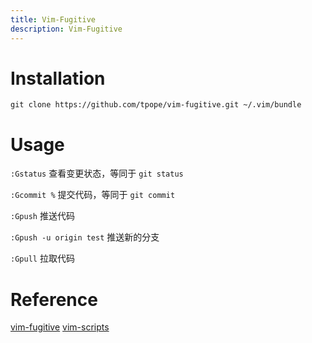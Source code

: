```yaml
---
title: Vim-Fugitive
description: Vim-Fugitive
---
```


# Installation

`git clone https://github.com/tpope/vim-fugitive.git ~/.vim/bundle`

# Usage

`:Gstatus` 查看变更状态，等同于 `git status`

`:Gcommit %` 提交代码，等同于 `git commit`

`:Gpush` 推送代码

`:Gpush -u origin test` 推送新的分支

`:Gpull` 拉取代码

# Reference

[vim-fugitive](https://github.com/tpope/vim-fugitive)
[vim-scripts](https://www.vim.org/scripts/script.php?script_id=2975)